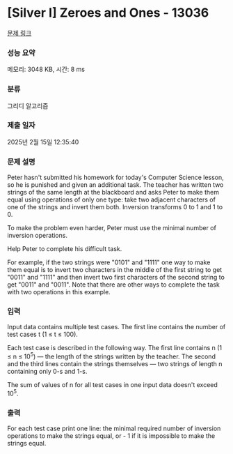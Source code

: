 # [Silver I] Zeroes and Ones - 13036 

[문제 링크](https://www.acmicpc.net/problem/13036) 

### 성능 요약

메모리: 3048 KB, 시간: 8 ms

### 분류

그리디 알고리즘

### 제출 일자

2025년 2월 15일 12:35:40

### 문제 설명

<p>Peter hasn't submitted his homework for today's Computer Science lesson, so he is punished and given an additional task. The teacher has written two strings of the same length at the blackboard and asks Peter to make them equal using operations of only one type: take two adjacent characters of one of the strings and invert them both. Inversion transforms 0 to 1 and 1 to 0.</p>

<p>To make the problem even harder, Peter must use the minimal number of inversion operations.</p>

<p>Help Peter to complete his difficult task.</p>

<p>For example, if the two strings were "0101" and "1111" one way to make them equal is to invert two characters in the middle of the first string to get "0011" and "1111" and then invert two first characters of the second string to get "0011" and "0011". Note that there are other ways to complete the task with two operations in this example.</p>

### 입력 

 <p>Input data contains multiple test cases. The first line contains the number of test cases t (1 ≤ t ≤ 100).</p>

<p>Each test case is described in the following way. The first line contains n (1 ≤ n ≤ 10<sup>5</sup>) — the length of the strings written by the teacher. The second and the third lines contain the strings themselves — two strings of length n containing only 0-s and 1-s.</p>

<p>The sum of values of n for all test cases in one input data doesn't exceed 10<sup>5</sup>.</p>

### 출력 

 <p>For each test case print one line: the minimal required number of inversion operations to make the strings equal, or - 1 if it is impossible to make the strings equal.</p>

<p> </p>

